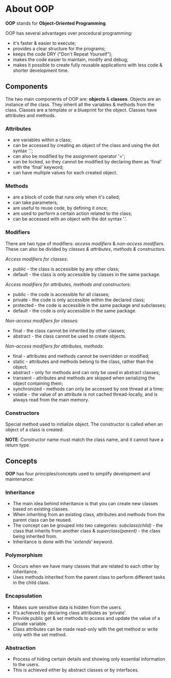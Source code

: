 # **About OOP**

**OOP** stands for **Object-Oriented Programming**.

OOP has several advantages over procedural programming:

- it's faster & easier to execute;
- provides a clear structure for the programs;
- keeps the code DRY ("Don't Repeat Yourself");
- makes the code easier to maintain, modify and debug;
- makes it possible to create fully reusable applications with less code & shorter development time.

## **Components**

The two main components of OOP are: **objects** & **classes**.
Objects are an instance of the class. They inherit all the variables & methods from the class.
Classes are a template or a blueprint for the object. Classes have attributes and methods.

### **Attributes**

- are variables within a class;
- can be accessed by creating an object of the class and using the dot syntax '.';
- can also be modified by the assignment operator '=';
- can be locked, so they cannot be modified by declaring them as 'final' with the 'final' keyword;
- can have multiple values for each created object.

### **Methods**

- are a block of code that runs only when it's called;
- can take parameters;
- are useful to reuse code, by defining it once;
- are used to perform a certain action related to the class;
- can be accessed with an object with the dot syntax '.'.

### **Modifiers**

There are two type of modifiers: _access modifiers_ & _non-access modifiers_. These can also be divided by _classes & attributes_, _methods & constructors_.

_Access modifiers for classes_:

- public - the class is accessible by any other class;
- default - the class is only accessible by classes in the same package.

_Access modifiers for attributes, methods and constructors_:

- public - the code is accessible for all classes;
- private - the code is only accessible within the declared class;
- protected - the code is accessible in the same package and subclasses;
- default - the code is only accessible in the same package.

_Non-access modifiers for classes_:

- final - the class cannot be inherited by other classes;
- abstract - the class cannot be used to create objects.

_Non-access modifiers for attributes, methods_:

- final - attributes and methods cannot be overridden or modified;
- static - attributes and methods belong to the class, rather than the object;
- abstract - only for methods and can only be used in abstract classes;
- transient - attributes and methods are skipped when serializing the object containing them;
- synchronized - methods can only be accessed by one thread at a time;
- volatie - the value of an attribute is not cached thread-locally, and is always read from the main memory.

### **Constructors**

Special method used to initialize object. The constructor is called when an object of a class is created.

**NOTE**: Constructor name must match the class name, and it cannot have a return type.

## **Concepts**

**OOP** has four principles/concepts used to simplify development and maintenance:

### **Inheritance**

- The main idea behind inheritance is that you can create new classes based on existing classes.
- When inheriting from an existing class, attributes and methods from the parent class can be reused.
- The concept can be grouped into two categories: _subclass(child)_ - the class that inherits from another class & _superclass(parent)_ - the class being inherited from.
- Inheritance is done with the '_extends_' keyword.

### **Polymorphism**

- Occurs when we have many classes that are related to each other by inheritance.
- Uses methods inherited from the parent class to perform different tasks in the child class.

### **Encapsulation**

- Makes sure sensitive data is hidden from the users.
- It's achieved by declaring class attributes as 'private'.
- Provide public get & set methods to access and update the value of a private variable.
- Class attributes can be made read-only with the get method or write only with the set method.

### **Abstraction**

- Process of hiding certain details and showing only essential information to the users.
- This is achieved either by abstract classes or by interfaces.

